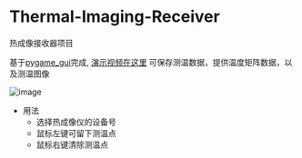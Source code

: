 # Thermal-Imaging-Receiver
热成像接收器项目

基于[pygame_gui](https://pygame-gui.readthedocs.io/en/latest/quick_start.html)完成, [演示视频在这里](https://www.bilibili.com/video/BV1tr421K7qp)
可保存测温数据，提供温度矩阵数据，以及测温图像

![image](https://github.com/user-attachments/assets/7b038145-cc2b-4249-b532-10f357a7ad7e)


- 用法
  - 选择热成像仪的设备号
  - 鼠标左键可留下测温点
  - 鼠标右键清除测温点

